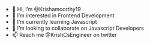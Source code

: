 - 👋 Hi, I’m @Krishamoorthy19
- 👀 I’m interested in Frontend Development
- 🌱 I’m currently learning Javascript
- 💞️ I’m looking to collaborate on Javascript Developers
- 📫 Reach me @KrishCsEngineer on twitter

<!---
Krishamoorthy19/Krishamoorthy19 is a ✨ special ✨ repository because its `README.md` (this file) appears on your GitHub profile.
You can click the Preview link to take a look at your changes.
--->
